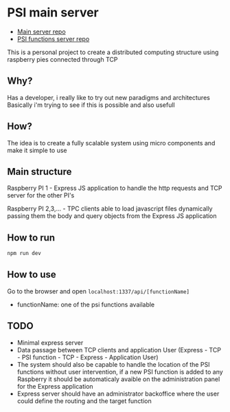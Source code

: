 # PSI main server

* [Main server repo](github.com/JWebCoder/psi-main-server)
* [PSI functions server repo](github.com/JWebCoder/psi-functions-server)

This is a personal project to create a distributed computing structure using raspberry pies connected through TCP

## Why?

Has a developer, i really like to try out new paradigms and architectures
Basically i'm trying to see if this is possible and also usefull

## How?

The idea is to create a fully scalable system using micro components and make it simple to use

## Main structure

Raspberry PI 1 - Express JS application to handle the http requests and TCP server for the other PI's

Raspberry PI 2,3,... - TPC clients able to load javascript files dynamically passing them the body and query objects from the Express JS application

## How to run

```bash
npm run dev
```

## How to use

Go to the browser and open `localhost:1337/api/[functionName]`

* functionName: one of the psi functions available

## TODO

- Minimal express server
- Data passage between TCP clients and application User (Express - TCP - PSI function - TCP - Express - Application User)
- The system should also be capable to handle the location of the PSI functions without user intervention, if a new PSI function is added to any Raspberry it should be automaticaly avaible on the administration panel for the Express application
- Express server should have an administrator backoffice where the user could define the routing and the target function